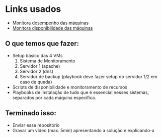 # Links usados
- [Monitora desempenho das máquinas](https://medium.com/@subhomay/enhance-efficiency-server-monitoring-simplified-with-ansible-and-cpu-ram-disk-418572c23107)
- [Monitora disponibilidade das máquinas](https://docs.ansible.com/ansible/latest/collections/ansible/builtin/wait_for_connection_module.html#ansible-builtin-wait-for-connection-waits-until-remote-system-is-reachable-usable)

## O que temos que fazer:

- Setup básico das 4 VMs
  1. Sistema de Monitoramento
  2. Servidor 1 (apache)
  3. Servidor 2 (dns)
  4. Servidor de backup (playbook deve fazer setup do servidor 1/2 em caso de queda)
- Scripts de disponibilidade e monitoramento de recursos
- Playbooks de instalação de tudo que é essencial nesses sistemas, separados por cada máquina específica.

## Terminado isso:

- Enviar esse repositório
- Gravar um vídeo (max. 5min) apresentando a solução e explicando-a
